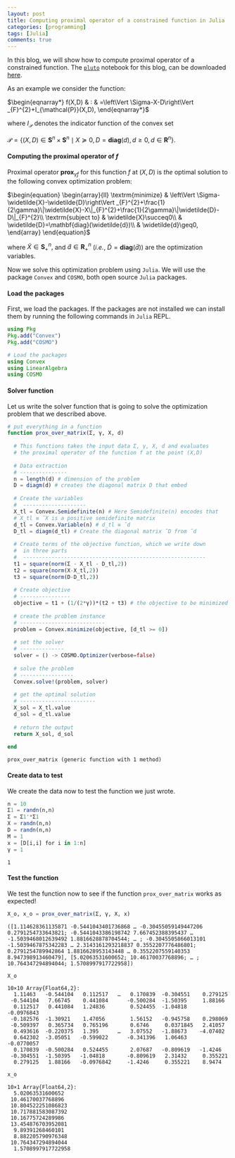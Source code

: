 ```yaml
---
layout: post 
title: Computing proximal operator of a constrained function in Julia 
categories: [programming] 
tags: [Julia]
comments: true 
---
```


In this blog, we will show how to compute proximal operator of a constrained function. The [`pluto`](https://github.com/fonsp/Pluto.jl) notebook  for this blog, can be downloaded [here](https://raw.githubusercontent.com/Shuvomoy/blog/gh-pages/codes/proximal_constrained_matrix_pluto.jl).<!-- more -->

As an example we consider the function: 

$\begin{eqnarray*}
f(X,D) & : & =\left\Vert \Sigma-X-D\right\Vert _{F}^{2}+I_{\mathcal{P}}(X,D),
\end{eqnarray*}$

where $I_{\mathcal{P}}$ denotes the indicator function of the convex
set 

$\mathcal{P}=\{(X,D)\in\mathbf{S}^{n}\times\mathbf{S}^{n}\mid X\succeq0,D=\mathbf{diag}(d),d\geq0,d\in \mathbf{R}^{n}\}.$

#### Computing the proximal operator of $f$

Proximal operator $\mathbf{prox}_{\gamma f}$ for this function $f$ at $(X,D)$ is *the* optimal solution to the following convex optimization problem:

$\begin{equation}
\begin{array}{ll}
\textrm{minimize} & \left\Vert \Sigma-\widetilde{X}-\widetilde{D}\right\Vert _{F}^{2}+\frac{1}{2\gamma}\|\widetilde{X}-X\|_{F}^{2}+\frac{1}{2\gamma}\|\widetilde{D}-D\|_{F}^{2}\\
\textrm{subject to} & \widetilde{X}\succeq0\\
 & \widetilde{D}=\mathbf{diag}(\widetilde{d})\\
 & \widetilde{d}\geq0,
\end{array}
\end{equation}$

where $\widetilde{X}\in\mathbf{S}_{+}^{n},$ and $\widetilde{d}\in \mathbf{R}_{+}^{n}$
(*i.e.*, $\widetilde{D}=\mathbf{diag}(\widetilde{d}$)) are the
optimization variables. 

Now we solve this optimization problem using `Julia`. We will use the package `Convex` and `COSMO`, both open source `Julia` packages.

#### Load the packages
First, we load the packages. If the packages are not installed we can install them by running the following commands in `Julia` REPL.

```julia
using Pkg
Pkg.add("Convex")
Pkg.add("COSMO")
```


```julia
# Load the packages
using Convex
using LinearAlgebra
using COSMO
```

#### Solver function
Let us write the solver function that is going to solve the optimization problem that we described above.


```julia
# put everything in a function
function prox_over_matrix(Σ, γ, X, d)
	
  # This functions takes the input data Σ, γ, X, d and evaluates 
  # the proximal operator of the function f at the point (X,D)
	
  # Data extraction
  # ---------------
  n = length(d) # dimension of the problem
  D = diagm(d) # creates the diagonal matrix D that embed
	
  # Create the variables
  #  --------------------
  X_tl = Convex.Semidefinite(n) # Here Semidefinite(n) encodes that
  # X_tl ≡ ̃X is a positive semidefinite matrix
  d_tl = Convex.Variable(n) # d_tl ≡ ̃d
  D_tl = diagm(d_tl) # Create the diagonal matrix ̃D from ̃d
	
  # Create terms of the objective function, which we write down
  #  in three parts
  #  ----------------------------------------------------------
  t1 = square(norm(Σ - X_tl - D_tl,2))
  t2 = square(norm(X-X_tl,2))
  t3 = square(norm(D-D_tl,2))
	
  # Create objective
  # ----------------
  objective = t1 + (1/(2*γ))*(t2 + t3) # the objective to be minimized
	
  # create the problem instance
  # ---------------------------
  problem = Convex.minimize(objective, [d_tl >= 0])
	
  # set the solver
  # --------------
  solver = () -> COSMO.Optimizer(verbose=false)
	
  # solve the problem
  # -----------------
  Convex.solve!(problem, solver)
	
  # get the optimal solution
  # ------------------------	
  X_sol = X_tl.value
  d_sol = d_tl.value
	
  # return the output	
  return X_sol, d_sol
	
end

```




    prox_over_matrix (generic function with 1 method)



#### Create data to test
We create the data now to test the function we just wrote.


```julia
n = 10
Σ1 = randn(n,n)
Σ = Σ1'*Σ1
X = randn(n,n)
D = randn(n,n)
M = 1
x = [D[i,i] for i in 1:n]
γ = 1
```




    1



#### Test the function
We test the function now to see if the function `prox_over_matrix` works as expected!


```julia
X_o, x_o = prox_over_matrix(Σ, γ, X, x)
```




    ([1.114628361135871 -0.5441043401736868 … -0.30455059149447206 0.2791254733643821; -0.5441043386198742 7.667452388395437 … -1.5039468012639492 1.8816628878704544; … ; -0.3045505866013101 -1.5039467875342283 … 2.3143161293218837 0.3552207776486801; 0.2791254789942864 1.8816628953143448 … 0.3552207559140353 8.947398913460479], [5.02063531600652; 10.46170037768896; … ; 10.764347294894044; 1.5708997917722958])




```julia
X_o
```




    10×10 Array{Float64,2}:
      1.11463   -0.544104   0.112517   …   0.170839  -0.304551    0.279125
     -0.544104   7.66745    0.441084      -0.500284  -1.50395     1.88166
      0.112517   0.441084   1.24836        0.524455  -1.04818    -0.0976843
     -0.182576  -1.30921    1.47056        1.56152   -0.945758    0.298069
     -0.509397   0.365734   0.765196       0.6746     0.0371845   2.41057
      0.493616  -0.220375   1.395      …   3.07552   -1.88673    -4.07402
      0.642302  -3.05051   -0.599022      -0.341396   1.06463    -0.0770057
      0.170839  -0.500284   0.524455       2.07687   -0.809619   -1.4246
     -0.304551  -1.50395   -1.04818       -0.809619   2.31432     0.355221
      0.279125   1.88166   -0.0976842     -1.4246     0.355221    8.9474




```julia
x_o
```




    10×1 Array{Float64,2}:
      5.02063531600652
     10.46170037768896
     10.804522251086823
     10.717881583087392
     10.16775724289986
     13.454876703952081
      9.89391268460101
      8.882205790976348
     10.764347294894044
      1.5708997917722958



